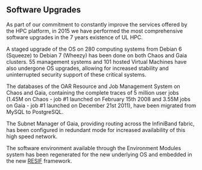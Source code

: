 ## Software Upgrades

As part of our commitment to constantly improve the services offered by the HPC platform,
in 2015 we have performed the most comprehensive software upgrades in the 7 years existence of UL HPC.

A staged upgrade of the OS on 280 computing systems from Debian 6 (Squeeze) to Debian 7 (Wheezy) has been done on both Chaos and Gaia clusters.
55 management systems and 101 hosted Virtual Machines have also undergone OS upgrades, allowing for increased stability and uninterrupted security
support of these critical systems.

The databases of the OAR Resource and Job Management System on Chaos and Gaia, containing the complete traces of 5 million user jobs (1.45M on Chaos - job #1 launched on February 15th 2008 and 3.55M jobs on Gaia - job #1 launched on December 21st 2011), have been migrated from MySQL to PostgreSQL.

The Subnet Manager of Gaia, providing routing across the InfiniBand fabric, has been configured in redundant mode for increased availability of this high speed network.

The software environment available through the Environment Modules system has been regenerated for the new underlying OS and embedded in the new [RESIF](http://resif.readthedocs.org/en/latest/) framework.

